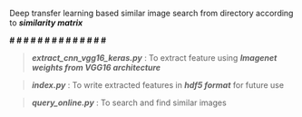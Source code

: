 
Deep transfer learning based similar image search from directory according to ***similarity matrix***

**# # # # # # # # # # # # # #**

> ***extract_cnn_vgg16_keras.py*** : To extract feature using ***Imagenet weights from VGG16 architecture***

> ***index.py*** : To write extracted features in ***hdf5 format*** for future use

> ***query_online.py*** : To search and find similar images 
